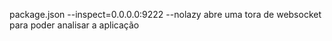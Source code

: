 package.json --inspect=0.0.0.0:9222 --nolazy abre uma tora de websocket para poder analisar a aplicação